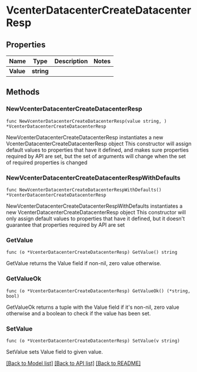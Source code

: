 # VcenterDatacenterCreateDatacenterResp

## Properties

Name | Type | Description | Notes
------------ | ------------- | ------------- | -------------
**Value** | **string** |  | 

## Methods

### NewVcenterDatacenterCreateDatacenterResp

`func NewVcenterDatacenterCreateDatacenterResp(value string, ) *VcenterDatacenterCreateDatacenterResp`

NewVcenterDatacenterCreateDatacenterResp instantiates a new VcenterDatacenterCreateDatacenterResp object
This constructor will assign default values to properties that have it defined,
and makes sure properties required by API are set, but the set of arguments
will change when the set of required properties is changed

### NewVcenterDatacenterCreateDatacenterRespWithDefaults

`func NewVcenterDatacenterCreateDatacenterRespWithDefaults() *VcenterDatacenterCreateDatacenterResp`

NewVcenterDatacenterCreateDatacenterRespWithDefaults instantiates a new VcenterDatacenterCreateDatacenterResp object
This constructor will only assign default values to properties that have it defined,
but it doesn't guarantee that properties required by API are set

### GetValue

`func (o *VcenterDatacenterCreateDatacenterResp) GetValue() string`

GetValue returns the Value field if non-nil, zero value otherwise.

### GetValueOk

`func (o *VcenterDatacenterCreateDatacenterResp) GetValueOk() (*string, bool)`

GetValueOk returns a tuple with the Value field if it's non-nil, zero value otherwise
and a boolean to check if the value has been set.

### SetValue

`func (o *VcenterDatacenterCreateDatacenterResp) SetValue(v string)`

SetValue sets Value field to given value.



[[Back to Model list]](../README.md#documentation-for-models) [[Back to API list]](../README.md#documentation-for-api-endpoints) [[Back to README]](../README.md)


